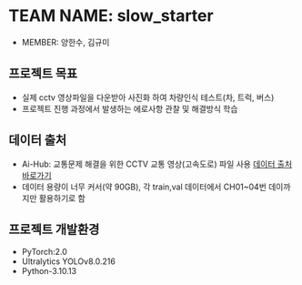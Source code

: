 # TEAM NAME: slow_starter
- MEMBER: 양한수, 김규미

## 프로젝트 목표
- 실제 cctv 영상파일을 다운받아 사진화 하여 차량인식 테스트(차, 트럭, 버스)
- 프로젝트 진행 과정에서 발생하는 에로사항 관찰 및 해결방식 학습

## 데이터 출처
- Ai-Hub: 교통문제 해결을 위한 CCTV 교통 영상(고속도로) 파일 사용 [데이터 출처 바로가기](https://www.aihub.or.kr/aihubdata/data/view.do?currMenu=&topMenu=&aihubDataSe=data&dataSetSn=164)
- 데이터 용량이 너무 커서(약 90GB), 각 train,val 데이터에서 CH01~04번 데이까지만 활용하기로 함

## 프로젝트 개발환경
- PyTorch:2.0
- Ultralytics YOLOv8.0.216
- Python-3.10.13








